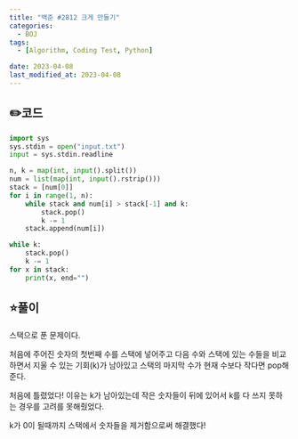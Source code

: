 ```yaml
---
title: "백준 #2812 크게 만들기"
categories:
  - BOJ
tags:
  - [Algorithm, Coding Test, Python]

date: 2023-04-08
last_modified_at: 2023-04-08
---
```

## :pencil2:코드

```python
import sys
sys.stdin = open("input.txt")
input = sys.stdin.readline

n, k = map(int, input().split())
num = list(map(int, input().rstrip()))
stack = [num[0]]
for i in range(1, n):
    while stack and num[i] > stack[-1] and k:
        stack.pop()
        k -= 1
    stack.append(num[i])

while k:
    stack.pop()
    k -= 1
for x in stack:
    print(x, end="")

```

## :star:풀이

스택으로 푼 문제이다.

처음에 주어진 숫자의 첫번째 수를 스택에 넣어주고 다음 수와 스택에 있는 수들을 비교하면서 지울 수 있는 기회(k)가 남아있고 스택의 마지막 수가 현재 수보다 작다면 pop해준다.

처음에 틀렸었다! 이유는 k가 남아있는데 작은 숫자들이 뒤에 있어서 k를 다 쓰지 못하는 경우를 고려를 못해줬었다. 

k가 0이 될때까지 스택에서 숫자들을 제거함으로써 해결했다!

